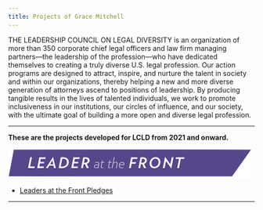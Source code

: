 ```yaml
---
title: Projects of Grace Mitchell
---
```


THE LEADERSHIP COUNCIL ON LEGAL DIVERSITY is an organization of more than 350 corporate chief legal officers and law firm managing partners—the leadership of the profession—who have dedicated themselves to creating a truly diverse U.S. legal profession. Our action programs are designed to attract, inspire, and nurture the talent in society and within our organizations, thereby helping a new and more diverse generation of attorneys ascend to positions of leadership. By producing tangible results in the lives of talented individuals, we work to promote inclusiveness in our institutions, our circles of influence, and our society, with the ultimate goal of building a more open and diverse legal profession.


---

**These are the projects developed for LCLD from 2021 and onward.**

![My Picture](/Pics/Leader_at_the_Front_Band_sRCu8Qp.png)

- [Leaders at the Front Pledges](/Projects/index.md)

---


